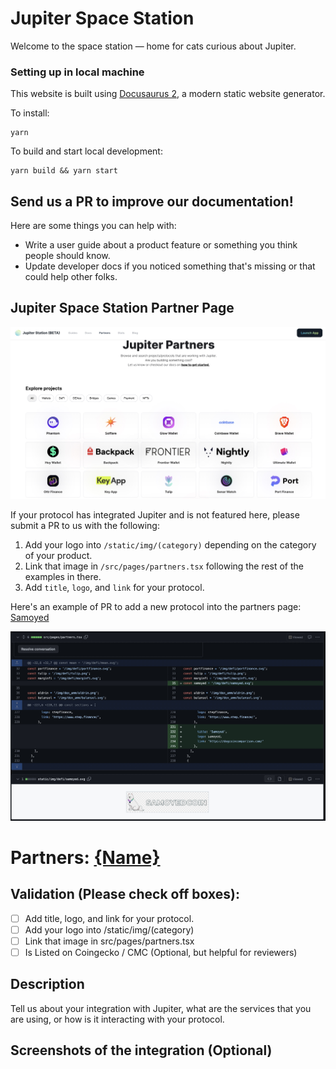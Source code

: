 # Jupiter Space Station

Welcome to the space station — home for cats curious about Jupiter.

### Setting up in local machine

This website is built using [Docusaurus 2](https://docusaurus.io/), a modern static website generator.

To install:
```
yarn
```

To build and start local development:
```
yarn build && yarn start
```

## Send us a PR to improve our documentation!

Here are some things you can help with:
- Write a user guide about a product feature or something you think people should know.
- Update developer docs if you noticed something that's missing or that could help other folks. 

## Jupiter Space Station Partner Page

![station-partner](/static/img/station-partner.jpg)

 If your protocol has integrated Jupiter and is not featured here, please submit a PR to us with the following:

1. Add your logo into `/static/img/(category)` depending on the category of your product.
2. Link that image in `/src/pages/partners.tsx` following the rest of the examples in there.
3. Add `title`, `logo`, and `link` for your protocol.

Here's an example of PR to add a new protocol into the partners page: [Samoyed](https://github.com/jup-ag/space-station/pull/98)

![example-PR](/static/img/example1.jpg)

# Partners: [{Name}](link)

## Validation (Please check off boxes):
- [ ] Add title, logo, and link for your protocol.
- [ ] Add your logo into /static/img/(category)
- [ ] Link that image in src/pages/partners.tsx
- [ ] Is Listed on Coingecko / CMC (Optional, but helpful for reviewers)  

## Description
Tell us about your integration with Jupiter, what are the services that you are using, or how is it interacting with your protocol. 

## Screenshots of the integration (Optional)